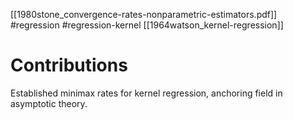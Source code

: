 [[1980stone_convergence-rates-nonparametric-estimators.pdf]]
#regression #regression-kernel
[[1964watson_kernel-regression]]

# Contributions 

   Established minimax rates for kernel regression, anchoring field in asymptotic theory. 
